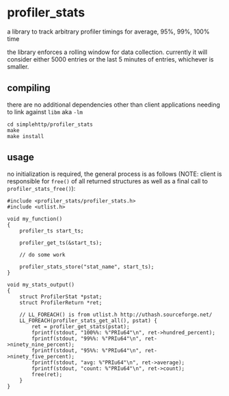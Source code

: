 profiler_stats
=============

a library to track arbitrary profiler timings for average, 95%, 99%, 100% time

the library enforces a rolling window for data collection.  currently it will consider either 5000 entries or the 
last 5 minutes of entries, whichever is smaller.

compiling
---------

there are no additional dependencies other than client applications needing to link against `libm` aka `-lm`

```
cd simplehttp/profiler_stats
make
make install
```

usage
-----

no initialization is required, the general process is as follows (NOTE: client is responsible 
for `free()` of all returned structures as well as a final call to `profiler_stats_free()`):

```
#include <profiler_stats/profiler_stats.h>
#include <utlist.h>

void my_function()
{
    profiler_ts start_ts;
    
    profiler_get_ts(&start_ts);
    
    // do some work
    
    profiler_stats_store("stat_name", start_ts);
}

void my_stats_output()
{
    struct ProfilerStat *pstat;
    struct ProfilerReturn *ret;
    
    // LL_FOREACH() is from utlist.h http://uthash.sourceforge.net/
    LL_FOREACH(profiler_stats_get_all(), pstat) {
        ret = profiler_get_stats(pstat);
        fprintf(stdout, "100%%: %"PRIu64"\n", ret->hundred_percent);
        fprintf(stdout, "99%%: %"PRIu64"\n", ret->ninety_nine_percent);
        fprintf(stdout, "95%%: %"PRIu64"\n", ret->ninety_five_percent);
        fprintf(stdout, "avg: %"PRIu64"\n", ret->average);
        fprintf(stdout, "count: %"PRIu64"\n", ret->count);
        free(ret);
    }
}
```